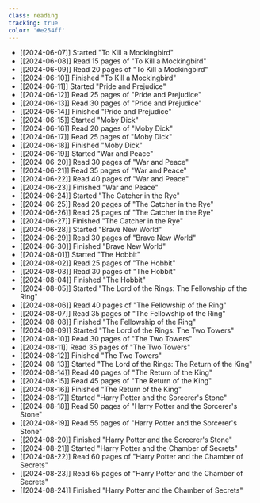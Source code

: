 ```yaml
---
class: reading
tracking: true
color: '#e254ff'
---
```

- [[2024-06-07]] Started "To Kill a Mockingbird"
- [[2024-06-08]] Read 15 pages of "To Kill a Mockingbird"
- [[2024-06-09]] Read 20 pages of "To Kill a Mockingbird"
- [[2024-06-10]] Finished "To Kill a Mockingbird"
- [[2024-06-11]] Started "Pride and Prejudice"
- [[2024-06-12]] Read 25 pages of "Pride and Prejudice"
- [[2024-06-13]] Read 30 pages of "Pride and Prejudice"
- [[2024-06-14]] Finished "Pride and Prejudice"
- [[2024-06-15]] Started "Moby Dick"
- [[2024-06-16]] Read 20 pages of "Moby Dick"
- [[2024-06-17]] Read 25 pages of "Moby Dick"
- [[2024-06-18]] Finished "Moby Dick"
- [[2024-06-19]] Started "War and Peace"
- [[2024-06-20]] Read 30 pages of "War and Peace"
- [[2024-06-21]] Read 35 pages of "War and Peace"
- [[2024-06-22]] Read 40 pages of "War and Peace"
- [[2024-06-23]] Finished "War and Peace"
- [[2024-06-24]] Started "The Catcher in the Rye"
- [[2024-06-25]] Read 20 pages of "The Catcher in the Rye"
- [[2024-06-26]] Read 25 pages of "The Catcher in the Rye"
- [[2024-06-27]] Finished "The Catcher in the Rye"
- [[2024-06-28]] Started "Brave New World"
- [[2024-06-29]] Read 30 pages of "Brave New World"
- [[2024-06-30]] Finished "Brave New World"
- [[2024-08-01]] Started "The Hobbit"
- [[2024-08-02]] Read 25 pages of "The Hobbit"
- [[2024-08-03]] Read 30 pages of "The Hobbit"
- [[2024-08-04]] Finished "The Hobbit"
- [[2024-08-05]] Started "The Lord of the Rings: The Fellowship of the Ring"
- [[2024-08-06]] Read 40 pages of "The Fellowship of the Ring"
- [[2024-08-07]] Read 35 pages of "The Fellowship of the Ring"
- [[2024-08-08]] Finished "The Fellowship of the Ring"
- [[2024-08-09]] Started "The Lord of the Rings: The Two Towers"
- [[2024-08-10]] Read 30 pages of "The Two Towers"
- [[2024-08-11]] Read 35 pages of "The Two Towers"
- [[2024-08-12]] Finished "The Two Towers"
- [[2024-08-13]] Started "The Lord of the Rings: The Return of the King"
- [[2024-08-14]] Read 40 pages of "The Return of the King"
- [[2024-08-15]] Read 45 pages of "The Return of the King"
- [[2024-08-16]] Finished "The Return of the King"
- [[2024-08-17]] Started "Harry Potter and the Sorcerer's Stone"
- [[2024-08-18]] Read 50 pages of "Harry Potter and the Sorcerer's Stone"
- [[2024-08-19]] Read 55 pages of "Harry Potter and the Sorcerer's Stone"
- [[2024-08-20]] Finished "Harry Potter and the Sorcerer's Stone"
- [[2024-08-21]] Started "Harry Potter and the Chamber of Secrets"
- [[2024-08-22]] Read 60 pages of "Harry Potter and the Chamber of Secrets"
- [[2024-08-23]] Read 65 pages of "Harry Potter and the Chamber of Secrets"
- [[2024-08-24]] Finished "Harry Potter and the Chamber of Secrets"